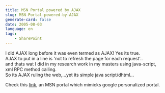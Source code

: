 ```yaml
---
title: MSN Portal powered by AJAX
slug: MSN-Portal-powered-by-AJAX
generate-card: false
date: 2005-08-03
language: en
tags:
    - SharePoint
---
```



I did AJAX long before it was even termed as AJAX! Yes its true.  
AJAX to put in a line is 'not to refresh the page for each request'..  
and thats wat I did in my research work in my masters using java-script,  
xml RPC method calling.  
So its AJAX ruling the web,...yet its simple java script/dhtml...  
  
Check this [link](http://www.start.com/3/), an MSN portal which mimicks google personalized portal.